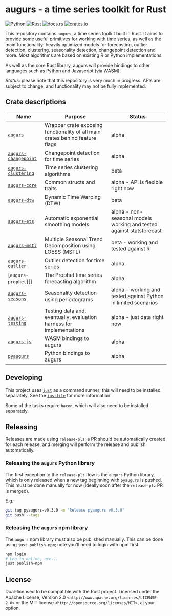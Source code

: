 # augurs - a time series toolkit for Rust

[![Python](https://github.com/grafana/augurs/actions/workflows/python.yml/badge.svg)](https://github.com/grafana/augurs/actions/workflows/python.yml)
[![Rust](https://github.com/grafana/augurs/actions/workflows/rust.yml/badge.svg)](https://github.com/grafana/augurs/actions/workflows/rust.yml)
[![docs.rs](https://docs.rs/augurs-core/badge.svg)](https://docs.rs/augurs-core)
[![crates.io](https://img.shields.io/crates/v/augurs-core.svg)](https://crates.io/crates/augurs-core)

This repository contains `augurs`, a time series toolkit built in Rust.
It aims to provide some useful primitives for working with time series,
as well as the main functionality: heavily optimized models for forecasting,
outlier detection, clustering, seasonality detection, changepoint detection
and more. Most algorithms are based on existing R or Python implementations.

As well as the core Rust library, augurs will provide bindings to other
languages such as Python and Javascript (via WASM).

*Status*: please note that this repository is very much in progress.
APIs are subject to change, and functionality may not be fully implemented.

## Crate descriptions

| Name                     | Purpose                                                                      | Status                                                               |
| ------------------------ | ---------------------------------------------------------------------------- | -------------------------------------------------------------------- |
| [`augurs`]               | Wrapper crate exposing functionality of all main crates behind feature flags | alpha                                                                |
| [`augurs-changepoint`][] | Changepoint detection for time series                                        | alpha                                                                |
| [`augurs-clustering`][]  | Time series clustering algorithms                                            | beta                                                                 |
| [`augurs-core`][]        | Common structs and traits                                                    | alpha - API is flexible right now                                    |
| [`augurs-dtw`][]         | Dynamic Time Warping (DTW)                                                   | beta                                                                 |
| [`augurs-ets`][]         | Automatic exponential smoothing models                                       | alpha - non-seasonal models working and tested against statsforecast |
| [`augurs-mstl`][]        | Multiple Seasonal Trend Decomposition using LOESS (MSTL)                     | beta - working and tested against R                                  |
| [`augurs-outlier`][]     | Outlier detection for time series                                            | alpha                                                                |
| [`augurs-prophet`][]     | The Prophet time series forecasting algorithm                                | alpha                                                                |
| [`augurs-seasons`][]     | Seasonality detection using periodograms                                     | alpha - working and tested against Python in limited scenarios       |
| [`augurs-testing`][]     | Testing data and, eventually, evaluation harness for implementations         | alpha - just data right now                                          |
| [`augurs-js`][]          | WASM bindings to augurs                                                      | alpha                                                                |
| [`pyaugurs`][]           | Python bindings to augurs                                                    | alpha                                                                |

## Developing

This project uses [`just`] as a command runner; this will need to be installed separately.
See the [`justfile`](./justfile) for more information.

Some of the tasks require `bacon`, which will also need to be installed separately.

## Releasing

Releases are made using `release-plz`: a PR should be automatically created for each release, and merging will perform the release and publish automatically.

### Releasing the `augurs` Python library

The first exception to the `release-plz` flow is the `augurs` Python library, which is only released when a new tag beginning with `pyaugurs` is pushed. This must be done manually for now (ideally soon after the `release-plz` PR is merged).

E.g.:

```bash
git tag pyaugurs-v0.3.0 -m "Release pyaugurs v0.3.0"
git push --tags
```

### Releasing the `augurs` npm library

The `augurs` npm library must also be published manually. This can be done using `just publish-npm`; note you'll need to login with npm first.

```bash
npm login
# Log in online, etc...
just publish-npm
```

## License

Dual-licensed to be compatible with the Rust project.
Licensed under the Apache License, Version 2.0 `<http://www.apache.org/licenses/LICENSE-2.0>` or the MIT license `<http://opensource.org/licenses/MIT>`, at your option.

[`augurs`]: https://crates.io/crates/augurs
[`augurs-changepoint`]: https://crates.io/crates/augurs-changepoint
[`augurs-clustering`]: https://crates.io/crates/augurs-clustering
[`augurs-core`]: https://crates.io/crates/augurs-core
[`augurs-dtw`]: https://crates.io/crates/augurs-dtw
[`augurs-ets`]: https://crates.io/crates/augurs-ets
[`augurs-mstl`]: https://crates.io/crates/augurs-mstl
[`augurs-js`]: https://crates.io/crates/augurs-js
[`augurs-outlier`]: https://crates.io/crates/augurs-outlier
[`augurs-seasons`]: https://crates.io/crates/augurs-seasons
[`augurs-testing`]: https://crates.io/crates/augurs-testing
[`pyaugurs`]: https://crates.io/crates/pyaugurs
[`just`]: https://just.systems/man/en/
[`bacon`]: https://dystroy.org/bacon
